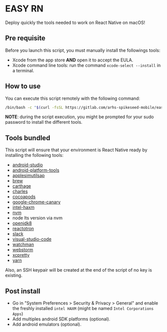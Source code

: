 # EASY RN
Deploy quickly the tools needed to work on React Native on macOS!

## Pre requisite

Before you launch this script, you must manually install the followings tools:

- Xcode from the app store **AND** open it to accept the EULA.
- Xcode command line tools: run the command `xcode-select --install` in a terminal.

## How to use

You can execute this script remotely with the following command:

```bash
/bin/bash -c "$(curl -fsSL https://gitlab.com/arhs-spikeseed-mobile/easyRN/-/raw/master/easyrn.sh)"
```

**NOTE**: during the script execution, you might be prompted for your sudo password to install the different tools.

## Tools bundled

This script will ensure that your environment is React Native ready by installing the following tools:

- [android-studio](https://developer.android.com/studio)
- [android-platform-tools](https://developer.android.com/studio/releases/platform-tools)
- [applesimutilsap](https://github.com/wix/AppleSimulatorUtils)
- [brew](http://brew.sh)
- [carthage](https://github.com/Carthage/Carthage)
- [charles](https://www.charlesproxy.com)
- [cocoapods](https://cocoapods.org)
- [google-chrome-canary](https://www.google.com/chrome/canary/)
- [intel-haxm](https://github.com/intel/haxm)
- [nvm](https://github.com/nvm-sh/nvm)
- node lts version via nvm
- [openjdk8](https://openjdk.java.net/projects/jdk8/)
- [reactotron](https://infinite.red/reactotrons)
- [slack](https://slack.com)
- [visual-studio-code](https://code.visualstudio.com)
- [watchman](https://facebook.github.io/watchman/)
- [webstorm](https://www.jetbrains.com/webstorm/)
- [xcpretty](https://github.com/xcpretty/xcpretty)
- [yarn](https://yarnpkg.com)

Also, an SSH keypair will be created at the end of the script of no key is existing.

## Post install

- Go in "System Preferences > Security & Privacy > General" and enable the freshly
installed `intel HAXM` (might be named `Intel Corporations Apps`) 
- Add multiples android SDK platforms (optional).
- Add android emulators (optional).
